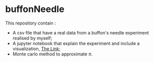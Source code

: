 # buffonNeedle
This repository contain :
- A csv file that have a real data from a buffon's needle experiment realised by myself;
- A jupyter notebook that explain the experiment and include a visualization, [The Link](https://github.com/omar1010101/buffonNeedle/blob/main/buffonNeedle.ipynb);
- Monte carlo method to approximate $\pi$.
